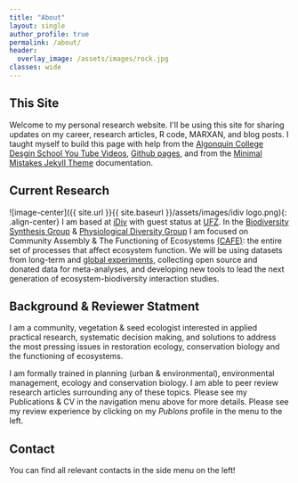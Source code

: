 ```yaml
---
title: "About"
layout: single
author_profile: true
permalink: /about/
header:
  overlay_image: /assets/images/rock.jpg
classes: wide    
---
```


## This Site
Welcome to my personal research website. I'll be using this site for sharing updates on my career, research articles, R code, MARXAN, and blog posts. I taught myself to build this page with help from the [Algonquin College Desgin School You Tube Videos](https://www.youtube.com/user/acinteractivedesign/videos), [Github pages](https://guides.github.com/features/pages/), and from the [Minimal Mistakes Jekyll Theme](https://mmistakes.github.io/minimal-mistakes/) documentation. 

## Current Research
![image-center]({{ site.url }}{{ site.baseurl }}/assets/images/idiv logo.png){: .align-center}
I am based at [iDiv](https://www.idiv.de/groups_and_people/employees/details/eshow/ladouceur_emma.html) with guest status at [UFZ](https://www.ufz.de/index.php?en=45949). In the [Biodiversity Synthesis Group](https://www.idiv.de/groups_and_people/core_groups/synthesis/research_areas.html) & [Physiological Diversity Group](https://www.ufz.de/index.php?de=34230) I am focused on Community Assembly & The Functioning of Ecosystems [(CAFE)](https://onlinelibrary.wiley.com/doi/full/10.1111/ele.12895): the entire set of processes that affect ecosystem function. We will be using datasets from long-term and [global experiments](http://www.nutnet.umn.edu/), collecting open source and donated data for meta-analyses, and developing new tools to lead the next generation of ecosystem-biodiversity interaction studies.


## Background & Reviewer Statment
I am a community, vegetation & seed ecologist interested in applied practical research, systematic decision making, and solutions to address the most pressing issues in restoration ecology, conservation biology and the functioning of ecosystems.

I am formally trained in planning (urban & environmental), environmental management, ecology and conservation biology. I am able to peer review research articles surrounding any of these topics. Please see my Publications & CV in the navigation menu above for more details. Please see my review experience by clicking on my *Publons* profile in the menu to the left.

## Contact 
You can find all relevant contacts in the side menu on the left!



